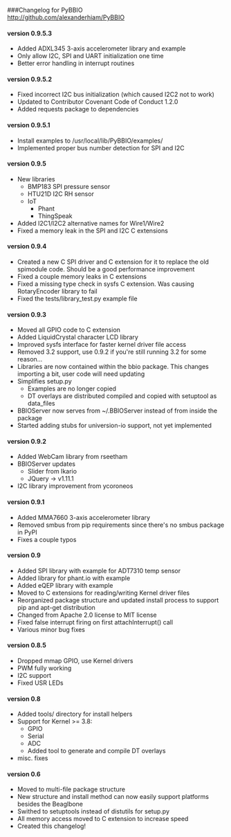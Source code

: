 ###Changelog for PyBBIO  
http://github.com/alexanderhiam/PyBBIO   

#### version 0.9.5.3
 * Added ADXL345 3-axis accelerometer library and example
 * Only allow I2C, SPI and UART initialization one time
 * Better error handling in interrupt routines

#### version 0.9.5.2
 * Fixed incorrect I2C bus initialization (which caused I2C2 not to work)
 * Updated to Contributor Covenant Code of Conduct 1.2.0
 * Added requests package to dependencies

#### version 0.9.5.1
 * Install examples to /usr/local/lib/PyBBIO/examples/
 * Implemented proper bus number detection for SPI and I2C

#### version 0.9.5
 * New libraries
   * BMP183 SPI pressure sensor
   * HTU21D I2C RH sensor
   * IoT
     * Phant
     * ThingSpeak
 * Added I2C1/I2C2 alternative names for Wire1/Wire2
 * Fixed a memory leak in the SPI and I2C C extensions

#### version 0.9.4
  * Created a new C SPI driver and C extension for it to replace the old 
    spimodule code. Should be a good performance improvement
  * Fixed a couple memory leaks in C extensions 
  * Fixed a missing type check in sysfs C extension. Was causing RotaryEncoder 
    library to fail
  * Fixed the tests/library_test.py example file

#### version 0.9.3
  * Moved all GPIO code to C extension
  * Added LiquidCrystal character LCD library
  * Improved sysfs interface for faster kernel driver file access 
  * Removed 3.2 support, use 0.9.2 if you're still running 3.2 for some reason...
  * Libraries are now contained within the bbio package. This changes importing a bit, user code will need updating
  * Simplifies setup.py
    * Examples are no longer copied
    * DT overlays are distributed compiled and copied with setuptool as data_files
  * BBIOServer now serves from ~/.BBIOServer instead of from inside the package
  * Started adding stubs for universion-io support, not yet implemented

#### version 0.9.2
  * Added WebCam library from rseetham
  * BBIOServer updates
    * Slider from Ikario
    * JQuery -> v1.11.1
  * I2C library improvement from ycoroneos

#### version 0.9.1
  * Added MMA7660 3-axis accelerometer library
  * Removed smbus from pip requirements since there's no smbus package in PyPI
  * Fixes a couple typos

#### version 0.9
  * Added SPI library with example for ADT7310 temp sensor
  * Added library for phant.io with example
  * Added eQEP library with example
  * Moved to C extensions for reading/writing Kernel driver files
  * Reorganized package structure and updated install process to support pip and apt-get distribution
  * Changed from Apache 2.0 license to MIT license
  * Fixed false interrupt firing on first attachInterrupt() call
  * Various minor bug fixes

#### version 0.8.5
 * Dropped mmap GPIO, use Kernel drivers
 * PWM fully working
 * I2C support
 * Fixed USR LEDs

#### version 0.8
 * Added tools/ directory for install helpers
 * Support for Kernel >= 3.8:
   * GPIO
   * Serial
   * ADC
   * Added tool to generate and compile DT overlays
 * misc. fixes

#### version 0.6
 * Moved to multi-file package structure
 * New structure and install method can now easily support platforms besides 
   the Beaglbone
 * Swithed to setuptools instead of distutils for setup.py
 * All memory access moved to C extension to increase speed
 * Created this changelog!
